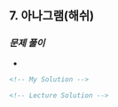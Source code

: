 ## 7. 아나그램(해쉬)

### _문제 풀이_

-

```html
<!-- My Solution -->
```

```html
<!-- Lecture Solution -->
```

```html

```
